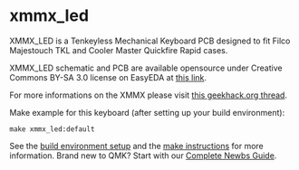 # xmmx_led

XMMX_LED is a Tenkeyless Mechanical Keyboard PCB designed to fit Filco Majestouch TKL and Cooler Master Quickfire Rapid cases. 

XMMX_LED schematic and PCB are available opensource under Creative Commons BY-SA 3.0 license on EasyEDA at [this link](https://easyeda.com/farmakon/XMMX-0447d28c1e4644b88fd04905d983684d).

For more informations on the XMMX please visit [this geekhack.org thread](https://geekhack.org/index.php?topic=93422.0).

Make example for this keyboard (after setting up your build environment):

    make xmmx_led:default

See the [build environment setup](https://docs.qmk.fm/#/getting_started_build_tools) and the [make instructions](https://docs.qmk.fm/#/getting_started_make_guide) for more information. Brand new to QMK? Start with our [Complete Newbs Guide](https://docs.qmk.fm/#/newbs).

